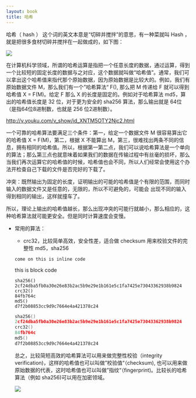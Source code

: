 ```yaml
---
layout: book
title: 哈希
---
```


哈希（ hash ） 这个词的英文本意是“切碎并搅拌”的意思，有一种菜就叫 Hash ，就是把很多食材切碎并搅拌在一起做成的，如下图：

![](http://peterpic.qiniudn.com/hash_dish.jpg)


在计算机科学领域，所谓的哈希运算是指把一个任意长度的数据，通过运算，得到一个比较短的固定长度的数据与之对应，这个数据就叫做“哈希值”。通常，我们可以拿出这个哈希值来指代那个原始数据，因为原始数据是比较大的。例如，我们有原始数据文件 M，那么我们有一个”哈希算法“ F(), 那么把 M 传递给 F 就可以得到哈希值 X = F(M)。给定 F 那么 X 的长度是固定的。例如对于哈希算法 md5，算出的哈希值长度是 32 位，对于更为安全的 sha256 算法，那么输出就是 64位（是指64位8进制数，也就是 256 位2进制数）。

http://v.youku.com/v_show/id_XNTM5OTY2Njc2.html

一个可靠的哈希算法要满足三个条件：第一，给定一个数据文件 M 很容易算出它的哈希值 X = F(M)，第二，根据 X 不能算出 M，第三，很难找出两条不同的信息，拥有相同的哈希值。所以，根据第一第二点，我们可以说哈希算法是一个单向的算法；那么第三点也就意味着如果我们的数据在传输过程中有丝毫的损坏，那么当我们再次运算它的哈希值的时候，哈希值也会不同，所以人们经常会使用这个办法开检查自己下载的文件是否完好的下载了。


冲突：既然输出为固定的长度，证明输出的可能的哈希值是个有限的范围，而同时输入的数据文件又是任意的，无限的，所以不可避免的，可能会 出现不同的输入得到相同的输出，这样就撞车了。

所以，理论上输出的哈希值越长，那么出现冲突的可能行就越小，那么相应的，这种哈希算法就可能更安全。但是同时计算速度会变慢。

- 常用的算法：
	- crc32，比较简单高效，安全性差，适合做 checksum 用来校验文件的完整性
	md5，sha256

	`come on this is inline code`

	this is block code

	~~~
	sha256()
	2cf24dba5fb0a30e26e83b2ac5b9e29e1b161e5c1fa7425e73043362938b9824
	crc32()
	84fb764c
	md5()
	d7f2b08853cc9d9c7664e4a421378c24
	~~~

	~~~file.c
	sha256()
	2cf24dba5fb0a30e26e83b2ac5b9e29e1b161e5c1fa7425e73043362938b9824
	crc32()
	84fb764c
	md5()
	d7f2b08853cc9d9c7664e4a421378c24
	~~~

	总之，比较简短高效的哈希算法可以用来做完整性校验（integrity verification)，这样的哈希值也可以叫做”校验值“（checksum), 也可以用来做原始数据的代表，这时哈希值也可以叫做”指纹“（fingerprint)。比较长的哈希算法（例如 sha256)可以用在加密领域。

	![](http://peterpic.qiniudn.com/fingerprint.jpeg)
